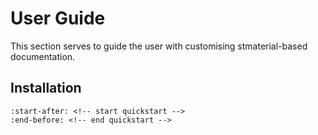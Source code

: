 # User Guide

This section serves to guide the user with customising stmaterial-based documentation. 


## Installation

```{include} ../../README.md
:start-after: <!-- start quickstart -->
:end-before: <!-- end quickstart -->
```
